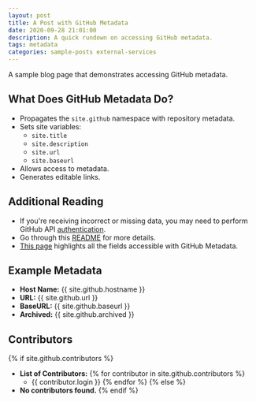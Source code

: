 ```yaml
---
layout: post
title: A Post with GitHub Metadata
date: 2020-09-28 21:01:00
description: A quick rundown on accessing GitHub metadata.
tags: metadata
categories: sample-posts external-services
---
```


A sample blog page that demonstrates accessing GitHub metadata.

## What Does GitHub Metadata Do?
- Propagates the `site.github` namespace with repository metadata.
- Sets site variables:
  - `site.title`
  - `site.description`
  - `site.url`
  - `site.baseurl`
- Allows access to metadata.
- Generates editable links.

## Additional Reading
- If you're receiving incorrect or missing data, you may need to perform GitHub API [authentication](https://github.com/jekyll/github-metadata/blob/master/docs/authentication.md).
- Go through this [README](https://jekyll.github.io/github-metadata/) for more details.
- [This page](https://github.com/jekyll/github-metadata/blob/master/docs/site.github.md) highlights all the fields accessible with GitHub Metadata.

## Example Metadata
- **Host Name:** {{ site.github.hostname }}
- **URL:** {{ site.github.url }}
- **BaseURL:** {{ site.github.baseurl }}
- **Archived:** {{ site.github.archived }}

## Contributors
{% if site.github.contributors %}
- **List of Contributors:**
{% for contributor in site.github.contributors %}
  - {{ contributor.login }}
{% endfor %}
{% else %}
- **No contributors found.**
{% endif %}
